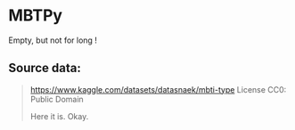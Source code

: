 # MBTPy

Empty, but not for long !

## Source data:

> https://www.kaggle.com/datasets/datasnaek/mbti-type
> License CC0: Public Domain
>
> Here it is. Okay.
